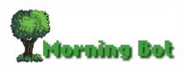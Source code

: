 <p align="center">
  <a href="https://github.com/bnkc/morningbot/blob/master/images/logo.png"><img alt="Morning Bot" src="https://github.com/bnkc/morningbot/blob/master/images/logo.png" width="60%"></a>
</p>
